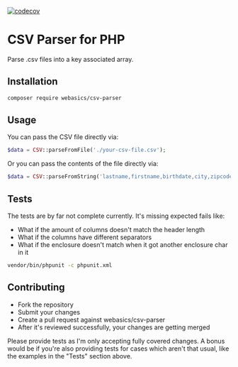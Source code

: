 [![codecov](https://codecov.io/gh/webasics/csv-parser/branch/main/graph/badge.svg?token=P0Y8PPHJ64)](https://codecov.io/gh/webasics/csv-parser)

# CSV Parser for PHP

Parse .csv files into a key associated array.

## Installation

```bash
composer require webasics/csv-parser
```

## Usage

You can pass the CSV file directly via:

```php
$data = CSV::parseFromFile('./your-csv-file.csv');
```

Or you can pass the contents of the file directly via:

```php
$data = CSV::parseFromString('lastname,firstname,birthdate,city,zipcode');
```

## Tests

The tests are by far not complete currently.
It's missing expected fails like:
- What if the amount of columns doesn't match the header length
- What if the columns have different separators
- What if the enclosure doesn't match when it got another enclosure char in it

```bash
vendor/bin/phpunit -c phpunit.xml
```

## Contributing

- Fork the repository
- Submit your changes 
- Create a pull request against webasics/csv-parser
- After it's reviewed successfully, your changes are getting merged

Please provide tests as I'm only accepting fully covered changes. A bonus would be if you're also providing tests for cases which aren't that usual, like the examples in the "Tests" section above.
